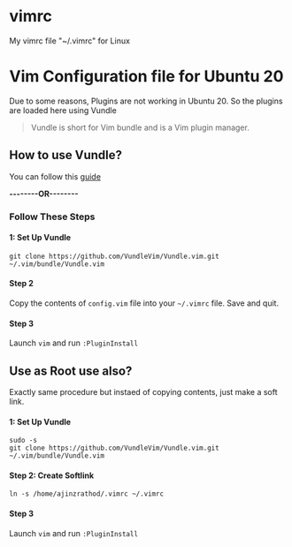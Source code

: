 # vimrc
My vimrc file "~/.vimrc" for Linux

# Vim Configuration file for Ubuntu 20

Due to some reasons, Plugins are not working in Ubuntu 20.
So the plugins are loaded here using Vundle

> Vundle is short for Vim bundle and is a Vim plugin manager.
## How to use Vundle?
You can follow this [guide](https://github.com/VundleVim/Vundle.vim)

**--------OR--------**
### Follow These Steps

#### 1: Set Up Vundle
``` 
git clone https://github.com/VundleVim/Vundle.vim.git ~/.vim/bundle/Vundle.vim
```
#### Step 2
Copy the contents of `config.vim` file into your `~/.vimrc` file. Save and quit.

#### Step 3
Launch `vim` and run `:PluginInstall`


## Use as Root use also? 

Exactly same procedure but instaed of copying contents, just make a soft link.

#### 1: Set Up Vundle
```
sudo -s
git clone https://github.com/VundleVim/Vundle.vim.git ~/.vim/bundle/Vundle.vim
```

#### Step 2: Create Softlink
```
ln -s /home/ajinzrathod/.vimrc ~/.vimrc
```

#### Step 3
Launch `vim` and run `:PluginInstall`
